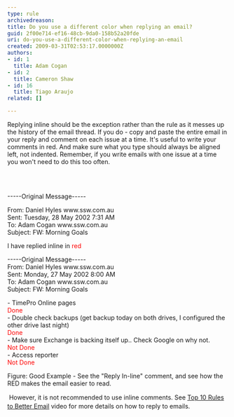 ```yaml
---
type: rule
archivedreason: 
title: Do you use a different color when replying an email?
guid: 2f00e714-ef16-48cb-9da0-158b52a20fde
uri: do-you-use-a-different-color-when-replying-an-email
created: 2009-03-31T02:53:17.0000000Z
authors:
- id: 1
  title: Adam Cogan
- id: 2
  title: Cameron Shaw
- id: 16
  title: Tiago Araujo
related: []

---
```



Replying inline should be the exception rather than the rule as it messes up the history of the email thread. If you do - copy and paste the entire email in your reply and comment on each issue at a time. It's useful to write your comments in red. And make sure what you type should always be aligned left, not indented. Remember, if you write emails with one issue at a time you won't need to do this too often.

<br><excerpt class='endintro'></excerpt><br>
<p> 
   <span class="ms-rteCustom-GreyBox">-----Original Message----- </span></p><p>From&#58; Daniel Hyles www.ssw.com.au<br> Sent&#58; Tuesday, 28 May 2002 7&#58;31 AM<br> To&#58; Adam Cogan www.ssw.com.au<br> Subject&#58; FW&#58; Morning Goals</p><p>I have replied inline in 
   <span class="RedText">
      <font color="#ff0000">red</font></span></p><p>-----Original Message-----<br> From&#58; Daniel Hyles www.ssw.com.au 
   <br> Sent&#58; Monday, 27 May 2002 8&#58;00 AM<br> To&#58; Adam Cogan www.ssw.com.au<br> Subject&#58; FW&#58; Morning Goals</p><p>- TimePro Online pages<br> 
   <font color="#ff0000">
      <span class="RedText">Done</span><br> </font>- Double check backups (get backup today on both drives, I configured the other drive last night)<br> 
   <font color="#ff0000">
      <span class="RedText">Done</span><br> </font>- Make sure Exchange is backing itself up.. Check Google on why not.<br> 
   <span class="RedText">
      <font color="#ff0000">Not Done</font></span><br> - Access reporter<br> 
   <font color="#ff0000">
      <span class="RedText">Not Done</span> </font></p><p>
   <span class="ms-rteCustom-FigureGood">Figure&#58;&#160;Good Example - See the &quot;Reply In-line&quot; comment, and see how the RED makes the email easier to read.</span></p><p>&#160;However, it is not recommended to use inline comments. <span style="line-height&#58;20px;">See </span><a href="http&#58;//tv.ssw.com/4818/top-5-rules-better-email-ulysses-maclaren" style="line-height&#58;20px;">Top 10 Rules to Better Email</a><span style="line-height&#58;20px;"> video for more details on how to reply to emails.</span></p><p>&#160;</p>


